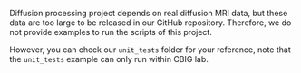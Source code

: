 Diffusion processing project depends on real diffusion MRI data, but these data are too large to be released in our GitHub repository. Therefore, we do not provide examples to run the scripts of this project.

However, you can check our `unit_tests` folder for your reference, note that the `unit_tests` example can only run within CBIG lab.
